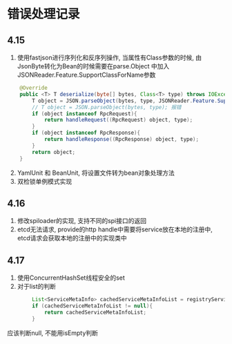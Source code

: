 # 错误处理记录
## 4.15
1. 使用fastjson进行序列化和反序列操作, 当属性有Class参数的时候, 由JsonByte转化为Bean的时候需要在parse.Object 中加入JSONReader.Feature.SupportClassForName参数

```java
    @Override
    public <T> T deserialize(byte[] bytes, Class<T> type) throws IOException {
        T object = JSON.parseObject(bytes, type, JSONReader.Feature.SupportClassForName); // 正常运行
        // T object = JSON.parseObject(bytes, type); 报错
        if (object instanceof RpcRequest){
            return handleRequest((RpcRequest) object, type);
        }
        if (object instanceof RpcResponse){
            return handleResponse((RpcResponse) object, type);
        }
        return object;
    }
```
2. YamlUnit 和 BeanUnit, 将设置文件转为bean对象处理方法
3. 双检锁单例模式实现

## 4.16
1. 修改spiloader的实现, 支持不同的spi接口的返回
2. etcd无法请求, provide的http handle中需要将service放在本地的注册中, etcd请求会获取本地的注册中的实现类中

## 4.17 
1. 使用ConcurrentHashSet线程安全的set
2. 对于list的判断
```java
        List<ServiceMetaInfo> cachedServiceMetaInfoList = registryServiceCache.readCache();
        if (cachedServiceMetaInfoList != null){
            return cachedServiceMetaInfoList;
        }
```
应该判断null, 不能用isEmpty判断